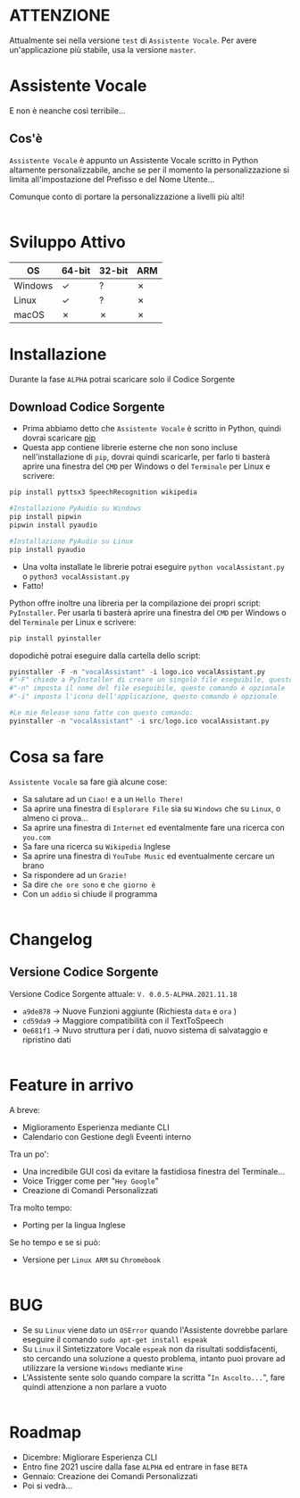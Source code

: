 # ATTENZIONE
Attualmente sei nella versione ```test``` di ```Assistente Vocale```. Per avere un'applicazione più stabile, usa la versione ```master```.

# Assistente Vocale
E non è neanche così terribile...

## Cos'è
```Assistente Vocale``` è appunto un Assistente Vocale scritto in Python altamente personalizzabile, anche se per il momento la personalizzazione si limita all'impostazione del Prefisso e del Nome Utente... 

Comunque conto di portare la personalizzazione a livelli più alti!
<br><br>

# Sviluppo Attivo

| OS | 64-bit | 32-bit | ARM |
|----|--------|--------|-----|
| Windows |  ✓     |  ?     |  ✗     |
| Linux   |  ✓     |  ?     |  ✗     |
| macOS   |  ✗     |  ✗     |  ✗     |

# Installazione
Durante la fase ```ALPHA``` potrai scaricare solo il Codice Sorgente
<!--Puoi scaricare direttamente una Release, altrimenti puoi scaricare il Codice Sorgente e compilarlo da te! (W l'Open Source)

## Installazione di una Release
- Scarica l'archivio da Release (Esempio: ```vocalAssistant - <version> - <platform>.rar```)
- Estrai l'archivio in una cartella a tua scelta
- Esegui ```vocalAssistant.exe``` per Windows, ```vocalAssistant``` per Linux
- Fatto!-->

##  Download Codice Sorgente
- Prima abbiamo detto che ```Assistente Vocale``` è scritto in Python, quindi dovrai scaricare [pip](https://www.python.org/)
- Questa app contiene librerie esterne che non sono incluse nell'installazione di ```pip```, dovrai quindi scaricarle, per farlo ti basterà aprire una finestra del ```CMD``` per Windows o del ```Terminale``` per Linux e scrivere:
```python
pip install pyttsx3 SpeechRecognition wikipedia

#Installazione PyAudio su Windows
pip install pipwin
pipwin install pyaudio

#Installazione PyAudio su Linux
pip install pyaudio
```
- Una volta installate le librerie potrai eseguire ```python vocalAssistant.py``` o ```python3 vocalAssistant.py```
- Fatto!

Python offre inoltre una libreria per la compilazione dei propri script: ```PyInstaller```. Per usarla ti basterà aprire una finestra del ```CMD``` per Windows o del ```Terminale``` per Linux e scrivere:
```python
pip install pyinstaller
```
dopodichè potrai eseguire dalla cartella dello script:
```python
pyinstaller -F -n "vocalAssistant" -i logo.ico vocalAssistant.py
#"-F" chiede a PyInstaller di creare un singolo file eseguibile, questo comando è opzionale
#"-n" imposta il nome del file eseguibile, questo comando è opzionale
#"-i" imposta l'icona dell'applicazione, questo comando è opzionale

#Le mie Release sono fatte con questo comando:
pyinstaller -n "vocalAssistant" -i src/logo.ico vocalAssistant.py
```

# Cosa sa fare
```Assistente Vocale``` sa fare già alcune cose:
- Sa salutare ad un ```Ciao!``` e a un ```Hello There!```
- Sa aprire una finestra di ```Esplorare File``` sia su ```Windows``` che su ```Linux```, o almeno ci prova...
- Sa aprire una finestra di ```Internet``` ed eventalmente fare una ricerca con ```you.com```
- Sa fare una ricerca su ```Wikipedia``` Inglese
- Sa aprire una finestra di ```YouTube Music``` ed eventualmente cercare un brano
- Sa rispondere ad un ```Grazie!```
- Sa dire ```che ore sono``` e ```che giorno è```
- Con un ```addio``` si chiude il programma
<br><br>

# Changelog
<!--## Versione Release
Versione Release attuale: ```V. 0.0.5-ALPHA.2021.11.17```<br>
Versione Base di ```Assistente Vocale```

<br>
-->
## Versione Codice Sorgente
Versione Codice Sorgente attuale: ```V. 0.0.5-ALPHA.2021.11.18```<br>
- ```a9de878``` -> Nuove Funzioni aggiunte (Richiesta ```data``` e ```ora``` )
- ```cd59da9``` -> Maggiore compatibilità con il TextToSpeech
- ```0e681f1``` -> Nuvo struttura per i dati, nuovo sistema di salvataggio e ripristino dati
<br><br>

# Feature in arrivo
A breve:
- Miglioramento Esperienza mediante CLI
- Calendario con Gestione degli Eveenti interno

Tra un po':
- Una incredibile GUI così da evitare la fastidiosa finestra del Terminale...
- Voice Trigger come per "```Hey Google```"
- Creazione di Comandi Personalizzati

Tra molto tempo:
- Porting per la lingua Inglese

Se ho tempo e se si può:
- Versione per ```Linux ARM``` su ```Chromebook```
<br><br>

# BUG
- Se su ```Linux``` viene dato un ```OSError``` quando l'Assistente dovrebbe parlare eseguire il comando ```sudo apt-get install espeak```
- Su ```Linux``` il Sintetizzatore Vocale ```espeak``` non da risultati soddisfacenti, sto cercando una soluzione a questo problema, intanto puoi provare ad utilizzare la versione ```Windows``` mediante ```Wine```
- L'Assistente sente solo quando compare la scritta "```In Ascolto...```", fare quindi attenzione a non parlare a vuoto
<br><br>

# Roadmap
- Dicembre: Migliorare Esperienza CLI
- Entro fine 2021 uscire dalla fase ```ALPHA``` ed entrare in fase ```BETA```
- Gennaio: Creazione dei Comandi Personalizzati
- Poi si vedrà...